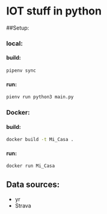 # IOT stuff in python

##Setup:

### local:
#### build:
```bash
pipenv sync
```
#### run: 
```bash
pienv run python3 main.py
``` 

### Docker:
#### build:
```bash
docker build -t Mi_Casa .
```
#### run: 
```bash
docker run Mi_Casa
``` 

## Data sources:
- yr
- Strava
